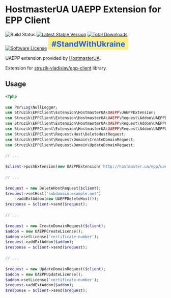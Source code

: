 # HostmasterUA UAEPP Extension for EPP Client
![Build Status](https://github.com/struzik-vladislav/epp-ext-hostmasterua-uaepp/actions/workflows/ci.yml/badge.svg?branch=master)
[![Latest Stable Version](https://img.shields.io/github/v/release/struzik-vladislav/epp-ext-hostmasterua-uaepp?sort=semver&style=flat-square)](https://packagist.org/packages/struzik-vladislav/epp-ext-hostmasterua-uaepp)
[![Total Downloads](https://img.shields.io/packagist/dt/struzik-vladislav/epp-ext-hostmasterua-uaepp?style=flat-square)](https://packagist.org/packages/struzik-vladislav/epp-ext-hostmasterua-uaepp/stats)
[![Software License](https://img.shields.io/badge/license-MIT-brightgreen.svg?style=flat-square)](LICENSE)
[![StandWithUkraine](https://raw.githubusercontent.com/vshymanskyy/StandWithUkraine/main/badges/StandWithUkraine.svg)](https://github.com/vshymanskyy/StandWithUkraine/blob/main/docs/README.md)

UAEPP extension provided by [HostmasterUA](https://hostmaster.ua/).

Extension for [struzik-vladislav/epp-client](https://github.com/struzik-vladislav/epp-client) library.

## Usage
```php
<?php

use Psr\Log\NullLogger;
use Struzik\EPPClient\Extension\HostmasterUA\UAEPP\UAEPPExtension;
use Struzik\EPPClient\Extension\HostmasterUA\UAEPP\Request\Addon\UAEPPDeleteHost;
use Struzik\EPPClient\Extension\HostmasterUA\UAEPP\Request\Addon\UAEPPCreateLicense;
use Struzik\EPPClient\Extension\HostmasterUA\UAEPP\Request\Addon\UAEPPUpdateLicense;
use Struzik\EPPClient\Request\Host\DeleteHostRequest;
use Struzik\EPPClient\Request\Domain\CreateDomainRequest;
use Struzik\EPPClient\Request\Domain\UpdateDomainRequest;

// ...

$client->pushExtension(new UAEPPExtension('http://hostmaster.ua/epp/uaepp-1.1', new NullLogger()));

// ...

$request = new DeleteHostRequest($client);
$request->setHost('subdomain.example.net')
    ->addExtAddon(new UAEPPDeleteHost());
$response = $client->send($request);

// ...

$request = new CreateDomainRequest($client);
$addon = new UAEPPCreateLicense();
$addon->setLicense('certificate-number');
$request->addExtAddon($addon);
$response = $client->send($request);

// ...

$request = new UpdateDomainRequest($client);
$addon = new UAEPPUpdateLicense();
$addon->setLicense('certificate-number');
$request->addExtAddon($addon);
$response = $client->send($request);
```
